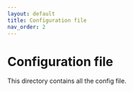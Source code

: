 ```yaml
---
layout: default
title: Configuration file
nav_order: 2
---
```

# Configuration file
This directory contains all the config file.